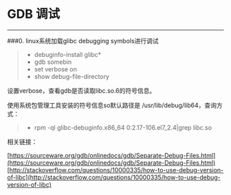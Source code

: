# GDB 调试
------
###0. linux系统加载glibc debugging symbols进行调试
> * debuginfo-install glibc*
> * gdb somebin
> * set verbose on
> * show debug-file-directory

设置verbose，查看gdb是否读取libc.so.6的符号信息。

使用系统包管理工具安装的符号信息so默认路径是 /usr/lib/debug/lib64，查询方式：
> * rpm -ql glibc-debuginfo.x86_64 0:2.17-106.el7_2.4|grep libc.so

相关链接：

[https://sourceware.org/gdb/onlinedocs/gdb/Separate-Debug-Files.html](https://sourceware.org/gdb/onlinedocs/gdb/Separate-Debug-Files.html)
[http://stackoverflow.com/questions/10000335/how-to-use-debug-version-of-libc](http://stackoverflow.com/questions/10000335/how-to-use-debug-version-of-libc)
